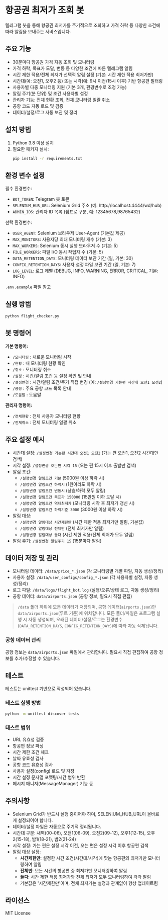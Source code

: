 # 항공권 최저가 조회 봇

텔레그램 봇을 통해 항공권 최저가를 주기적으로 조회하고 가격 하락 등 다양한 조건에 따라 알림을 보내주는 서비스입니다.

## 주요 기능

- 30분마다 항공권 가격 자동 조회 및 모니터링
- 가격 하락, 목표가 도달, 변동 등 다양한 조건에 따른 텔레그램 알림
- 시간 제한 적용/전체 최저가 선택적 알림 설정 (기본: 시간 제한 적용 최저가만)
- 시간대(예: 오전1, 오후2 등) 또는 시각(예: 9시 이전/15시 이후) 기반 항공편 필터링
- 사용자별 다중 모니터링 지원 (기본 3개, 환경변수로 조정 가능)
- 알림 주기(분 단위) 및 조건 사용자별 설정
- 관리자 기능: 전체 현황 조회, 전체 모니터링 일괄 취소
- 공항 코드 자동 로드 및 검증
- 데이터/설정/로그 자동 보관 및 정리

## 설치 방법

1. Python 3.8 이상 설치
2. 필요한 패키지 설치:
   ```bash
   pip install -r requirements.txt
   ```

## 환경 변수 설정

필수 환경변수:
- `BOT_TOKEN`: Telegram 봇 토큰
- `SELENIUM_HUB_URL`: Selenium Grid 주소 (예: http://localhost:4444/wd/hub)
- `ADMIN_IDS`: 관리자 ID 목록 (쉼표로 구분, 예: 12345678,98765432)

선택 환경변수:
- `USER_AGENT`: Selenium 브라우저 User-Agent (기본값 제공)
- `MAX_MONITORS`: 사용자당 최대 모니터링 개수 (기본: 3)
- `MAX_WORKERS`: Selenium 동시 실행 브라우저 수 (기본: 5)
- `FILE_WORKERS`: 파일 I/O 동시 작업자 수 (기본: 5)
- `DATA_RETENTION_DAYS`: 모니터링 데이터 보관 기간 (일, 기본: 30)
- `CONFIG_RETENTION_DAYS`: 사용자 설정 파일 보관 기간 (일, 기본: 7)
- `LOG_LEVEL`: 로그 레벨 (DEBUG, INFO, WARNING, ERROR, CRITICAL, 기본: INFO)

`.env.example` 파일 참고

## 실행 방법

```bash
python flight_checker.py
```

## 봇 명령어

**기본 명령어:**
- `/모니터링`   : 새로운 모니터링 시작
- `/현황`    : 내 모니터링 현황 확인
- `/취소`    : 모니터링 취소
- `/설정`  : 시간/알림 조건 등 설정 확인 및 안내
- `/설정변경`       : 시간/알림 조건/주기 직접 변경 (예: `/설정변경 가는편 시간대 오전1 오전2`)
- `/공항`   : 주요 공항 코드 목록 안내
- `/도움말`      : 도움말

**관리자 명령어:**
- `/전체현황` : 전체 사용자 모니터링 현황
- `/전체취소` : 전체 모니터링 일괄 취소

## 주요 설정 예시

- 시간대 설정: `/설정변경 가는편 시간대 오전1 오전2`  (가는 편 오전1, 오전2 시간대만 검색)
- 시각 설정: `/설정변경 오는편 시각 15`  (오는 편 15시 이후 출발만 검색)
- 알림 조건:
  - `/설정변경 알림조건 기본` (5000원 이상 하락 시)
  - `/설정변경 알림조건 하락시` (1원이라도 하락 시)
  - `/설정변경 알림조건 변동시` (상승/하락 모두 알림)
  - `/설정변경 알림조건 목표가 150000` (15만원 이하 도달 시)
  - `/설정변경 알림조건 역대최저가` (모니터링 시작 후 최저가 갱신 시)
  - `/설정변경 알림조건 하락기준 3000` (3000원 이상 하락 시)
- 알림 대상:
  - `/설정변경 알림대상 시간제한만` (시간 제한 적용 최저가만 알림, 기본값)
  - `/설정변경 알림대상 전체만` (전체 최저가만 알림)
  - `/설정변경 알림대상 둘다` (시간 제한 적용/전체 최저가 모두 알림)
- 알림 주기: `/설정변경 알림주기 15` (15분마다 알림)

## 데이터 저장 및 관리

- 모니터링 데이터: `/data/price_*.json` (각 모니터링별 개별 파일, 자동 생성/정리)
- 사용자 설정: `/data/user_configs/config_*.json` (각 사용자별 설정, 자동 생성/정리)
- 로그 파일: `/data/logs/flight_bot.log` (실행/오류/상태 로그, 자동 생성/정리)
- 공항 데이터: `data/airports.json` (공항 정보, 필요시 직접 편집)

> `/data` 폴더 하위에 모든 데이터가 저장되며, 공항 데이터(`airports.json`)만 `data/airports.json`(루트 기준)에 위치합니다.
> 모든 폴더/파일은 프로그램 실행 시 자동 생성되며,
> 오래된 데이터/설정/로그는 환경변수(`DATA_RETENTION_DAYS`, `CONFIG_RETENTION_DAYS`)에 따라 자동 삭제됩니다.

### 공항 데이터 관리

공항 정보는 `data/airports.json` 파일에서 관리합니다. 필요시 직접 편집하여 공항 정보를 추가/수정할 수 있습니다.

## 테스트

테스트는 unittest 기반으로 작성되어 있습니다.

### 테스트 실행 방법

```bash
python -m unittest discover tests
```

### 테스트 범위
- URL 유효성 검증
- 항공편 정보 파싱
- 시간 제한 조건 체크
- 날짜 유효성 검사
- 공항 코드 유효성 검사
- 사용자 설정(config) 로드 및 저장
- 시간 설정 문자열 포맷팅/시간 범위 반환
- 메시지 매니저(MessageManager) 기능 등

## 주의사항

- Selenium Grid가 반드시 실행 중이어야 하며, SELENIUM_HUB_URL이 올바르게 설정되어야 합니다.
- 데이터/설정 파일은 자동으로 주기적 정리됩니다.
- 시간대 구분: 새벽(00-06), 오전1(06-09), 오전2(09-12), 오후1(12-15), 오후2(15-18), 밤1(18-21), 밤2(21-24)
- 시각 설정: 가는 편은 설정 시각 이전, 오는 편은 설정 시각 이후 항공편 검색
- 알림 대상 설정:
  - **시간제한만**: 설정한 시간 조건(시간대/시각)에 맞는 항공편의 최저가만 모니터링하여 알림
  - **전체만**: 모든 시간의 항공편 중 최저가만 모니터링하여 알림  
  - **둘다**: 시간 제한 적용 최저가와 전체 최저가 모두 모니터링하여 각각 알림
  - 기본값은 '시간제한만'이며, 전체 최저가는 설정과 관계없이 항상 업데이트됨

## 라이선스

MIT License
